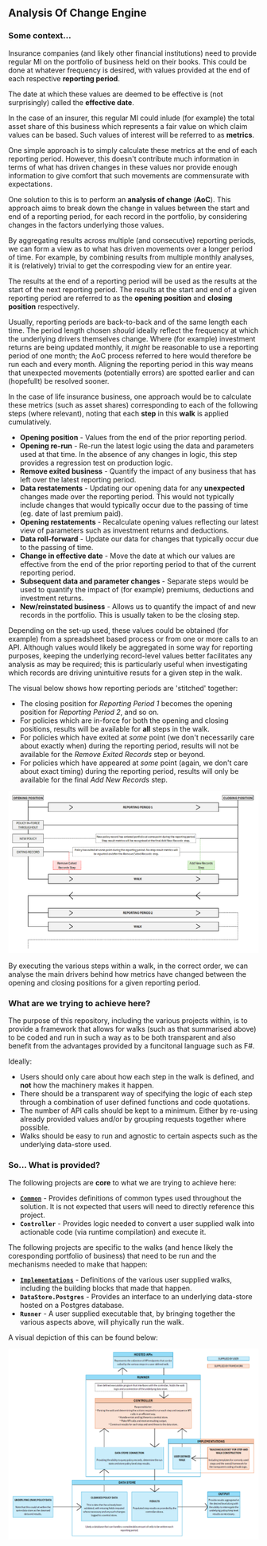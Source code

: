 
## Analysis Of Change Engine

### Some context...

Insurance companies (and likely other financial institutions) need to provide regular MI on the portfolio of business held on their books. This could be done at whatever frequency is desired, with values provided at the end of each respective **reporting period**.

The date at which these values are deemed to be effective is (not surprisingly) called the **effective date**.

In the case of an insurer, this regular MI could inlude (for example) the total asset share of this business which represents a fair value on which claim values can be based. Such values of interest will be referred to as **metrics**.

One simple approach is to simply calculate these metrics at the end of each reporting period. However, this doesn't contribute much information in terms of what has driven changes in these values nor provide enough information to give comfort that such movements are commensurate with expectations.

One solution to this is to perform an **analysis of change** (**AoC**). This approach aims to break down the change in values between the start and end of a reporting period, for each record in the portfolio, by considering changes in the factors underlying those values.

By aggregating results across multiple (and consecutive) reporting periods, we can form a view as to what has driven movements over a longer period of time. For example, by combining results from multiple monthly analyses, it is (relatively) trivial to get the correspoding view for an entire year.

The results at the end of a reporting period will be used as the results at the start of the next reporting period. The results at the start and end of a given reporting period are referred to as the **opening position** and **closing position** respectively.

Usually, reporting periods are back-to-back and of the same length each time. The period length chosen _should_ ideally reflect the frequency at which the underlying drivers themselves change. Where (for example) investment returns are being updated monthly, it _might_ be reasonable to use a reporting period of one month; the AoC process referred to here would therefore be run each and every month. Aligning the reporting period in this way means that unexpected movements (potentially errors) are spotted earlier and can (hopefullt) be resolved sooner.

In the case of life insurance business, one approach would be to calculate these metrics (such as asset shares) corresponding to each of the following steps (where relevant), noting that each **step** in this **walk** is applied cumulatively.

* **Opening position** - Values from the end of the prior reporting period.
* **Opening re-run** - Re-run the latest logic using the data and parameters used at that time. In the absence of any changes in logic, this step provides a regression test on production logic.
* **Remove exited business** - Quantify the impact of any business that has left over the latest reporting period.
* **Data restatements** - Updating our opening data for any **unexpected** changes made over the reporting period. This would not typically include changes that would typically occur due to the passing of time (eg. date of last premium paid).
* **Opening restatements** - Recalculate opening values reflecting our latest view of parameters such as investment returns and deductions.
* **Data roll-forward** - Update our data for changes that typically occur due to the passing of time.
* **Change in effective date** - Move the date at which our values are effective from the end of the prior reporting period to that of the current reporting period.
* **Subsequent data and parameter changes** - Separate steps would be used to quantify the impact of (for example) premiums, deductions and investment returns.
* **New/reinstated business** - Allows us to quantify the impact of and new records in the portfolio. This is usually taken to be the closing step.

Depending on the set-up used, these values could be obtained (for example) from a spreadsheet based process or from one or more calls to an API. Although values would likely be aggregated in some way for reporting purposes, keeping the underlying record-level values better facilitates any analysis as may be required; this is particularly useful when investigating which records are driving unintuitive resuts for a given step in the walk.

The visual below shows how reporting periods are 'stitched' together:

* The closing position for _Reporting Period 1_ becomes the opening position for _Reporting Period 2_, and so on.
* For policies which are in-force for both the opening and closing positions, results will be available for **all** steps in the walk.
* For policies which have exited at _some_ point (we don't necessarily care about exactly when) during the reporting period, results will not be available for the _Remove Exited Records_ step or beyond.
* For policies which have appeared at _some_ point (again, we don't care about exact timing) during the reporting period, results will only be available for the final _Add New Records_ step.

![](Documentation/policyflow.png)

By executing the various steps within a walk, in the correct order, we can analyse the main drivers behind how metrics have changed between the opening and closing positions for a given reporting period.

### What are we trying to achieve here?

The purpose of this repository, including the various projects within, is to provide a framework that allows for walks (such as that summarised above) to be coded and run in such a way as to be both transparent and also benefit from the advantages provided by a funcitonal language such as F#.

Ideally:

* Users should only care about how each step in the walk is defined, and **not** how the machinery makes it happen.
* There should be a transparent way of specifying the logic of each step through a combination of user defined functions and code quotations.
* The number of API calls should be kept to a minimum. Either by re-using already provided values and/or by grouping requests together where possible.
* Walks should be easy to run and agnostic to certain aspects such as the underlying data-store used.


### So... What is provided?

The following projects are **core** to what we are trying to achieve here:

* [**`Common`**](/Common/README.md) - Provides definitions of common types used throughout the solution. It is not expected that users will need to directly reference this project.
* **`Controller`** - Provides logic needed to convert a user supplied walk into actionable code (via runtime compilation) and execute it.

The following projects are specific to the walks (and hence likely the coresponding portfolio of business) that need to be run and the mechanisms needed to make that happen:

* [**`Implementations`**](/Implementations/README.md) - Definitions of the various user supplied walks, including the building blocks that made that happen.
* **`DataStore.Postgres`** - Provides an interface to an underlying data-store hosted on a Postgres database.
* **`Runner`** - A user supplied executable that, by bringing together the various aspects above, will phyically run the walk.

A visual depiction of this can be found below:

![](Documentation/overall.png)

